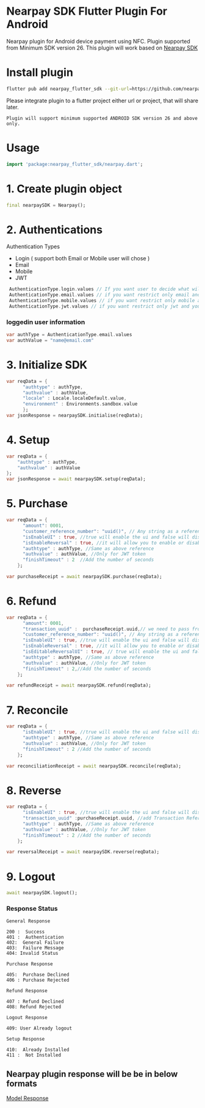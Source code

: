 # Nearpay SDK Flutter Plugin For Android

Nearpay plugin for Android device payment using NFC. Plugin supported from
Minimum SDK version 26. This plugin will work based on
[Nearpay SDK](https://docs.nearpay.io/sdk/)

# Install plugin

```bash
flutter pub add nearpay_flutter_sdk --git-url=https://github.com/nearpayio/nearpay-flutter-sdk.git
```

Please integrate plugin to a flutter project either url or project, that will
share later.

```
Plugin will support minimum supported ANDROID SDK version 26 and above only.
```

# Usage

```dart
import 'package:nearpay_flutter_sdk/nearpay.dart';
```

# 1. Create plugin object

```dart
final nearpaySDK = Nearpay();
```

# 2. Authentications

Authentication Types

- Login ( support both Email or Mobile user will chose )
- Email
- Mobile
- JWT

```dart
 AuthenticationType.login.values // If you want user to decide what will use to login email or mobile
 AuthenticationType.email.values // if you want restrict only email and you need to provide it to the auth value
 AuthenticationType.mobile.values // if you want restrict only mobile and you need to provide it to the auth value
 AuthenticationType.jwt.values // if you want restrict only jwt and you need to provide it to the auth value
```

### loggedin user information

```dart
var authType = AuthenticationType.email.values
var authValue = "name@email.com"
```

# 3. Initialize SDK

```dart
var reqData = {
      "authtype" : authType,
      "authvalue" : authValue,
      "locale" : Locale.localeDefault.value,
      "environment" : Environments.sandbox.value
      };
var jsonResponse = nearpaySDK.initialise(reqData);
```

# 4. Setup

```dart
var reqData = {
    "authtype" : authType,
    "authvalue" : authValue
};
var jsonResponse = await nearpaySDK.setup(reqData);
```

# 5. Purchase

```dart
var reqData = {
      "amount": 0001,
      "customer_reference_number": "uuid()", // Any string as a reference number
      "isEnableUI" : true, //true will enable the ui and false will disable
      "isEnableReversal" : true, //it will allow you to enable or disable the reverse button
      "authtype" : authType, //Same as above reference
      "authvalue" : authValue, //Only for JWT token
      "finishTimeout" : 2  //Add the number of seconds
    };

var purchaseReceipt = await nearpaySDK.purchase(reqData);
```

# 6. Refund

```dart
var reqData = {
      "amount": 0001,
      "transaction_uuid" :  purchaseReceipt.uuid,// we need to pass from purchase response list contains uuid dict key "udid",  pass that value here.
      "customer_reference_number": "uuid()", // Any string as a reference number
      "isEnableUI" : true, //true will enable the ui and false will disable
      "isEnableReversal" : true, //it will allow you to enable or disable the reverse button
      "isEditableReversalUI" : true, // true will enable the ui and false will disable
      "authtype" : authType, //Same as above reference
      "authvalue" : authValue, //Only for JWT token
      "finishTimeout" : 2,//Add the number of seconds
    };

var refundReceipt = await nearpaySDK.refund(reqData);
```

# 7. Reconcile

```dart
var reqData = {
      "isEnableUI" : true, //true will enable the ui and false will disable
      "authtype" : authType, //Same as above reference
      "authvalue" : authValue, //Only for JWT token
      "finishTimeout" : 2 //Add the number of seconds
    };

var reconciliationReceipt = await nearpaySDK.reconcile(reqData);
```

# 8. Reverse

```dart
var reqData = {
      "isEnableUI" : true, //true will enable the ui and false will disable
      "transaction_uuid" :purchaseReceipt.uuid, //add Transaction Reference Retrieval Number
      "authtype" : authType, //Same as above reference
      "authvalue" : authValue, //Only for JWT token
      "finishTimeout" : 2 //Add the number of seconds
    };

var reversalReceipt = await nearpaySDK.reverse(reqData);
```

# 9. Logout

```dart
await nearpaySDK.logout();
```

### Response Status

```
General Response

200 :  Success
401 :  Authentication
402:  General Failure
403:  Failure Message
404: Invalid Status

Purchase Response

405:  Purchase Declined
406 : Purchase Rejected

Refund Response

407 : Refund Declined
408: Refund Rejected

Logout Response

409: User Already logout

Setup Response

410:  Already Installed
411 :  Not Installed

```

## Nearpay plugin response will be be in below formats

[Model Response](https://docs.nearpay.io/sdk/sdk-models)
